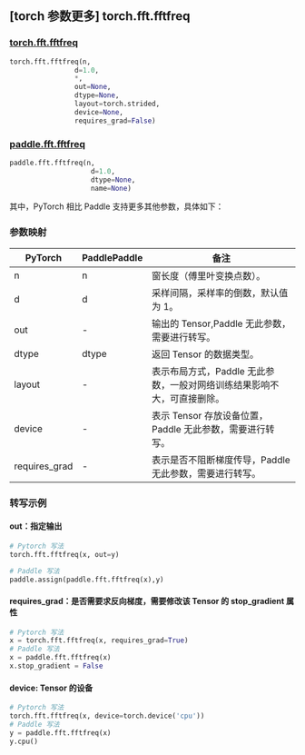 ## [torch 参数更多] torch.fft.fftfreq

### [torch.fft.fftfreq](https://pytorch.org/docs/stable/generated/torch.fft.fftfreq.html?highlight=fftfreq#torch.fft.fftfreq)

```python
torch.fft.fftfreq(n,
                d=1.0,
                *,
                out=None,
                dtype=None,
                layout=torch.strided,
                device=None,
                requires_grad=False)
```

### [paddle.fft.fftfreq](https://www.paddlepaddle.org.cn/documentation/docs/zh/api/paddle/fft/fftfreq_cn.html)

```python
paddle.fft.fftfreq(n,
                    d=1.0,
                    dtype=None,
                    name=None)
```

其中，PyTorch 相比 Paddle 支持更多其他参数，具体如下：
### 参数映射
| PyTorch       | PaddlePaddle | 备注                                                   |
| ------------- | ------------ | ------------------------------------------------------ |
| n             | n            | 窗长度（傅里叶变换点数）。                        |
| d             | d            | 采样间隔，采样率的倒数，默认值为 1。                |
| out           | -            |输出的 Tensor,Paddle 无此参数，需要进行转写。              |
| dtype         | dtype        |返回 Tensor 的数据类型。                              |
|layout         |-             |表示布局方式，Paddle 无此参数，一般对网络训练结果影响不大，可直接删除。|
|device         |-             |表示 Tensor 存放设备位置，Paddle 无此参数，需要进行转写。 |
|requires_grad  |-             |表示是否不阻断梯度传导，Paddle 无此参数，需要进行转写。   |

### 转写示例
#### out：指定输出
```python
# Pytorch 写法
torch.fft.fftfreq(x, out=y)

# Paddle 写法
paddle.assign(paddle.fft.fftfreq(x),y)
```

#### requires_grad：是否需要求反向梯度，需要修改该 Tensor 的 stop_gradient 属性
```python
# Pytorch 写法
x = torch.fft.fftfreq(x, requires_grad=True)
# Paddle 写法
x = paddle.fft.fftfreq(x)
x.stop_gradient = False
```

#### device: Tensor 的设备
```python
# Pytorch 写法
torch.fft.fftfreq(x, device=torch.device('cpu'))
# Paddle 写法
y = paddle.fft.fftfreq(x)
y.cpu()
